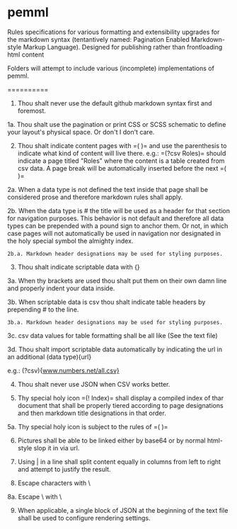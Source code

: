 # pemml
Rules specifications for various formatting and extensibility upgrades for the markdown syntax (tentantively named: Pagination Enabled Markdown-style Markup Language). Designed for publishing rather than frontloading html content

Folders will attempt to include various (incomplete) implementations of pemml.

==========

1. Thou shalt never use the default github markdown syntax first and foremost.

  1a. Thou shalt use the pagination or print CSS or SCSS schematic to define your layout's physical space. Or don't I don't care.

2. Thou shalt indicate content pages with =( )= and use the parenthesis to indicate what kind of content will live there. 
  e.g.: =(?csv Roles)= should indicate a page titled "Roles" where the content is a table created from csv data. A page break will be automatically inserted before the next =( )=

  2a. When a data type is not defined the text inside that page shall be considered prose and therefore markdown rules shall apply.

  2b. When the data type is # the title will be used as a header for that section for navigation purposes. This behavior is not default and therefore all data types can be prepended with a pound sign to anchor them. Or not, in which case pages will not automatically be used in navigation nor designated in the holy special symbol the almighty index.

    2b.a. Markdown header designations may be used for styling purposes.
  
3. Thou shalt indicate scriptable data with {}

  3a. When thy brackets are used thou shalt put them on their own damn line and properly indent your data inside.
  
  3b. When scriptable data is csv thou shalt indicate table headers by prepending # to the line. 
  
    3b.a. Markdown header designations may be used for styling purposes.
    
  3c. csv data values for table formatting shall be all like (See the text file)
  
  3d. Thou shalt import scriptable data automatically by indicating the url in an additional (data type){url} 
  
  e.g.: (?csv){www.numbers.net/all.csv}
  
4. Thou shalt never use JSON when CSV works better.

5. Thy special holy icon =(! Index)= shall display a compiled index of thar document that shall be properly tiered according to page designations and then markdown title designations in that order. 

  5a. Thy special holy icon is subject to the rules of =( )=
  
6. Pictures shall be able to be linked either by base64 or by normal html-style slop it in via url. 

7. Using | in a line shall split content equally in columns from left to right and attempt to justify the result.

8. Escape characters with \
  
  8a. Escape \ with \
  
9. When applicable, a single block of JSON at the beginning of the text file shall be used to configure rendering settings.

